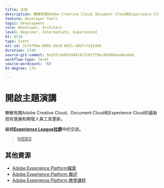 ```yaml
---
title: 主旨
description: 瞭解有關Adobe Creative Cloud、Document Cloud和Experience Cloud的最新技術進展和開發人員工具更新。
feature: Developer Tools
topic: Development
role: Developer, Architect
level: Beginner, Intermediate, Experienced
kt: 9116
type: Event
exl-id: 3174f90a-0085-4bc0-8651-e8bfcf41b3b9
duration: 2740
source-git-commit: 9a297cda953d4414131657f9ac84580aea0eabeb
workflow-type: tm+mt
source-wordcount: '68'
ht-degree: 17%

---
```


# 開啟主題演講

瞭解有關Adobe Creative Cloud、Document Cloud和Experience Cloud的最新技術進展和開發人員工具更新。

繼續&#x200B;**[Experience League社群](https://adobe.ly/3F2g1ym)**&#x200B;中的交談。

>[!VIDEO](https://video.tv.adobe.com/v/337490/?quality=12&learn=on&hidetitle=true)

## 其他資源

- [Adobe Experience Platform檔案](https://experienceleague.adobe.com/docs/experience-platform.html?lang=zh-Hant)
- [Adobe Experience Platform 概述](https://experienceleague.adobe.com/docs/experience-platform/landing/home.html?lang=zh-Hant)
- [Adobe Experience Platform 教學課程](https://experienceleague.adobe.com/docs/platform-learn/tutorials/overview.html?lang=zh-Hant)
